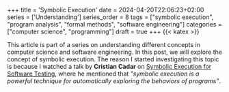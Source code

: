 +++
title = 'Symbolic Execution'
date = 2024-04-20T22:06:23+02:00
series = ['Understanding']
series_order = 8
tags = ["symbolic execution", "program analysis", "formal methods", "software engineering"]
categories = ["computer science", "programming"]
draft = true
+++
{{< katex >}}
<!-- tags = ..."abstract interpretation", "static analysis", "dynamic analysis", "concolic testing", "symbolic testing", "symbolic evaluation", "symbolic reasoning", "symbolic computation", "symbolic evaluation" -->
This article is part of a series on understanding different concepts in computer science and software engineering.
In this post, we will explore the concept of symbolic execution.
The reason I started investigating this topic is because I watched a talk by **Cristian Cadar** on [Symbolic Execution for Software Testing](https://www.youtube.com/watch?v=xXk8rDEwhBo), where he mentioned that *"symbolic execution is a powerful technique for automatically exploring the behaviors of programs"*.
